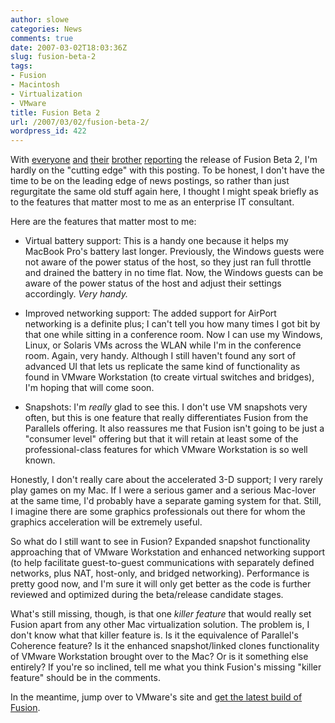 ```yaml
---
author: slowe
categories: News
comments: true
date: 2007-03-02T18:03:36Z
slug: fusion-beta-2
tags:
- Fusion
- Macintosh
- Virtualization
- VMware
title: Fusion Beta 2
url: /2007/03/02/fusion-beta-2/
wordpress_id: 422
---
```


With [everyone](http://www.powerpage.org/2007/03/vmware_releases_beta_2_of_fusion.html) [and](http://blogs.vmware.com/vmtn/2007/03/drumroll_please.html) [their](http://tarrysingh.blogspot.com/2007/03/vmware-fusion-beta-2-rolls-out-with.html) [brother](http://www.virtualizationdaily.com/archives/125_vmware-fusion-for-mac-os-x-beta-2-released.html) [reporting](http://www.tuaw.com/2007/03/02/vmware-fusion-beta-2-with-experimental-3d-graphics/) the release of Fusion Beta 2, I'm hardly on the "cutting edge" with this posting. To be honest, I don't have the time to be on the leading edge of news postings, so rather than just regurgitate the same old stuff again here, I thought I might speak briefly as to the features that matter most to me as an enterprise IT consultant.

Here are the features that matter most to me:

* Virtual battery support: This is a handy one because it helps my MacBook Pro's battery last longer. Previously, the Windows guests were not aware of the power status of the host, so they just ran full throttle and drained the battery in no time flat. Now, the Windows guests can be aware of the power status of the host and adjust their settings accordingly. _Very handy._

* Improved networking support: The added support for AirPort networking is a definite plus; I can't tell you how many times I got bit by that one while sitting in a conference room. Now I can use my Windows, Linux, or Solaris VMs across the WLAN while I'm in the conference room. Again, very handy. Although I still haven't found any sort of advanced UI that lets us replicate the same kind of functionality as found in VMware Workstation (to create virtual switches and bridges), I'm hoping that will come soon.

* Snapshots: I'm _really_ glad to see this. I don't use VM snapshots very often, but this is one feature that really differentiates Fusion from the Parallels offering. It also reassures me that Fusion isn't going to be just a "consumer level" offering but that it will retain at least some of the professional-class features for which VMware Workstation is so well known.

Honestly, I don't really care about the accelerated 3-D support; I very rarely play games on my Mac. If I were a serious gamer and a serious Mac-lover at the same time, I'd probably have a separate gaming system for that. Still, I imagine there are some graphics professionals out there for whom the graphics acceleration will be extremely useful.

So what do I still want to see in Fusion? Expanded snapshot functionality approaching that of VMware Workstation and enhanced networking support (to help facilitate guest-to-guest communications with separately defined networks, plus NAT, host-only, and bridged networking). Performance is pretty good now, and I'm sure it will only get better as the code is further reviewed and optimized during the beta/release candidate stages.

What's still missing, though, is that one _killer feature_ that would really set Fusion apart from any other Mac virtualization solution. The problem is, I don't know what that killer feature is. Is it the equivalence of Parallel's Coherence feature? Is it the enhanced snapshot/linked clones functionality of VMware Workstation brought over to the Mac? Or is it something else entirely? If you're so inclined, tell me what you think Fusion's missing "killer feature" should be in the comments.

In the meantime, jump over to VMware's site and [get the latest build of Fusion](http://www.vmware.com/products/beta/fusion/).
